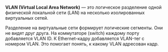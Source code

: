 **VLAN (Virtual Local Area Network)** — это логическое разделение одной физической локальной сети (LAN) на несколько изолированных виртуальных сетей.

Разделение на виртуальные сети формирует логические сегменты. Они не видят друг друга. На коммутаторе (switch) каждому порту добавляется VLAN ID. К Ethernet-кадру добавляется VLAN-тег с номером VLAN. Это помогает понять, к какому VLAN адресован кадр.